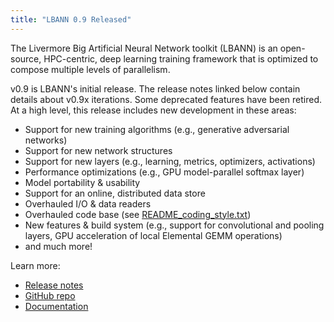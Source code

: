 ```yaml
---
title: "LBANN 0.9 Released"
---
```


The Livermore Big Artificial Neural Network toolkit (LBANN) is an open-source, HPC-centric, deep learning training framework that is optimized to compose multiple levels of parallelism. 

v0.9 is LBANN's initial release. The release notes linked below contain details about v0.9x iterations. Some deprecated features have been retired. At a high level, this release includes new development in these areas:
- Support for new training algorithms (e.g., generative adversarial networks)
- Support for new network structures
- Support for new layers (e.g., learning, metrics, optimizers, activations)
- Performance optimizations (e.g., GPU model-parallel softmax layer)
- Model portability & usability
- Support for an online, distributed data store
- Overhauled I/O & data readers
- Overhauled code base (see [README_coding_style.txt](https://github.com/LLNL/lbann/blob/develop/README_coding_style.txt))
- New features & build system (e.g., support for convolutional and pooling layers, GPU acceleration of local Elemental GEMM operations)
- and much more!

Learn more:
- [Release notes](https://github.com/LLNL/lbann/releases)
- [GitHub repo](https://github.com/LLNL/lbann)
- [Documentation](https://github.com/LLNL/lbann/tree/develop/docs)

